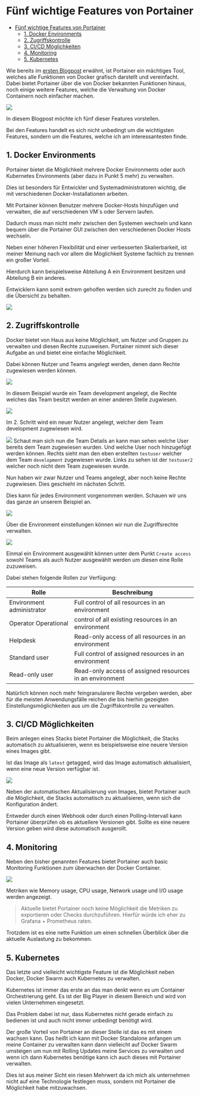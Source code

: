 # Fünf wichtige Features von Portainer

- [Fünf wichtige Features von Portainer](#fünf-wichtige-features-von-portainer)
  - [1. Docker Environments](#1-docker-environments)
  - [2. Zugriffskontrolle](#2-zugriffskontrolle)
  - [3. CI/CD Möglichkeiten](#3-cicd-möglichkeiten)
  - [4. Monitoring](#4-monitoring)
  - [5. Kubernetes](#5-kubernetes)


Wie bereits im [ersten Blogpost](https://www.ayedo.de/posts/warum-man-portainer-portainer-ansteller-der-konsole-nutzen-sollte/) erwähnt, ist Portainer ein mächtiges Tool, welches alle Funktionen von Docker grafisch darstellt und vereinfacht. Dabei bietet Portainer über die von Docker bekannten Funktionen hinaus, noch einige weitere Features, welche die Verwaltung von Docker Containern noch einfacher machen.

![](Thumbnail.png)

In diesem Blogpost möchte ich fünf dieser Features vorstellen.

Bei den Features handelt es sich nicht unbedingt um die wichtigsten Features, sondern um die Features, welche ich am interessantesten finde.


## 1. Docker Environments

Portainer bietet die Möglichkeit mehrere Docker Environments oder auch Kubernetes Environments (aber dazu in Punkt 5 mehr) zu verwalten. 

Dies ist besonders für Entwickler und Systemadministratoren wichtig, die mit verschiedenen Docker-Installationen arbeiten.

Mit Portainer können Benutzer mehrere Docker-Hosts hinzufügen und verwalten, die auf verschiedenen VM´s oder Servern laufen. 

Dadurch muss man nicht mehr zwischen den Systemen wechseln und kann bequem über die Portainer GUI zwischen den verschiedenen Docker Hosts wechseln. 
 
Neben einer höheren Flexibilität und einer verbesserten Skalierbarkeit, ist meiner Meinung nach vor allem die Möglichkeit Systeme fachlich zu trennen ein großer Vorteil.

Hierdurch kann beispielsweise Abteilung A ein Environment besitzen und Abteilung B ein anderes. 

Entwicklern kann somit extrem geholfen werden sich zurecht zu finden und die Übersicht zu behalten.

![](Environments.png)


## 2. Zugriffskontrolle

Docker bietet von Haus aus keine Möglichkeit, um Nutzer und Gruppen zu verwalten und diesen Rechte zuzuweisen. Portainer nimmt sich dieser Aufgabe an und bietet eine einfache Möglichkeit. 

Dabei können Nutzer und Teams angelegt werden, denen dann Rechte zugewiesen werden können.

![](team.png)

In diesem Beispiel wurde ein Team development angelegt, die Rechte welches das Team besitzt werden an einer anderen Stelle zugwiesen.

![](newUser.png)

Im 2. Schritt wird ein neuer Nutzer angelegt, welcher dem Team development zugewiesen wird.

![](teamDetails.png)
Schaut man sich nun die Team Details an kann man sehen welche User bereits dem Team zugewiesen wurden. Und welche User noch hinzugefügt werden können. Rechts sieht man den eben erstellten `testuser` welcher dem Team `development` zugewiesen wurde. Links zu sehen ist der `testuser2` welcher noch nicht dem Team zugewiesen wurde.

Nun haben wir zwar Nutzer und Teams angelegt, aber noch keine Rechte zugewiesen. Dies geschieht im nächsten Schritt.

Dies kann für jedes Environment vorgenommen werden. 
Schauen wir uns das ganze an unserem Beispiel an. 

![](manageAccess.png)

Über die Environment einstellungen können wir nun die Zugriffsrechte verwalten.

![](createAccess.png)

Einmal ein Environment ausgewählt können unter dem Punkt `Create access` sowohl Teams als auch Nutzer ausgewählt werden um diesen eine Rolle zuzuweisen.

Dabei stehen folgende Rollen zur Verfügung:

| Rolle                     | Beschreibung                                             |
| ------------------------- | -------------------------------------------------------- |
| Environment administrator | Full control of all resources in an environment          |
| Operator	Operational      | control of all existing resources in an environment      |
| Helpdesk                  | Read-only access of all resources in an environment      |
| Standard user             | Full control of assigned resources in an environment     |
| Read-only user            | Read-only access of assigned resources in an environment |


Natürlich können noch mehr feingranularere Rechte vergeben werden, aber für die meisten Anwendungsfälle reichen die bis hierhin gezeigten Einstellungsmöglichkeiten aus um die Zugriffskontrolle zu verwalten.

## 3. CI/CD Möglichkeiten

Beim anlegen eines Stacks bietet Portainer die Möglichkeit, die Stacks automatisch zu aktualisieren, wenn es beispielsweise eine neuere Version eines Images gibt.

Ist das Image als `latest` getagged, wird das Image automatisch aktualisiert, wenn eine neue Version verfügbar ist.

![](AutomaticUpdates.png)

Neben der automatischen Aktualisierung von Images, bietet Portainer auch die Möglichkeit, die Stacks automatisch zu aktualisieren, wenn sich die Konfiguration ändert.

Entweder durch einen Webhook oder durch einen Polling-Intervall kann Portainer überprüfen ob es aktuellere Versionen gibt. 
Sollte es eine neuere Version geben wird diese automatisch ausgerollt. 


## 4. Monitoring

Neben den bisher genannten Features bietet Portainer auch basic Monitoring Funktionen zum überwachen der Docker Container.

![](Monitoring.png)

Metriken wie Memory usage, CPU usage, Network usage und I/O usage werden angezeigt.

> Aktuelle bietet Portainer noch keine Möglichkeit die Metriken zu exportieren oder Checks durchzuführen. Hierfür würde ich eher zu Grafana + Prometheus raten.

Trotzdem ist es eine nette Funktion um einen schnellen Überblick über die aktuelle Auslastung zu bekommen.

## 5. Kubernetes 

Das letzte und vielleicht wichtigste Feature ist die Möglichkeit neben Docker, Docker Swarm auch Kubernetes zu verwalten.

Kubernetes ist immer das erste an das man denkt wenn es um Container Orchestrierung geht. Es ist der Big Player in diesem Bereich und wird von vielen Unternehmen eingesetzt. 

Das Problem dabei ist nur, dass Kubernetes nicht gerade einfach zu bedienen ist und auch nicht immer unbedingt benötigt wird.

Der große Vorteil von Portainer an dieser Stelle ist das es mit einem wachsen kann. Das heißt ich kann mit Docker Standalone anfangen um meine Container zu verwalten kann dann vielleicht auf Docker Swarm umsteigen um nun mit Rolling Updates meine Services zu verwalten und wenn ich dann Kubernetes benötige kann ich auch dieses mit Portainer verwalten. 

Dies ist aus meiner Sicht ein riesen Mehrwert da ich mich als unternehmen nicht auf eine Technologie festlegen muss, sondern mit Portainer die Möglichkeit habe mitzuwachsen.
